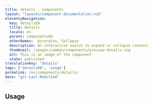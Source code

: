 ```yaml
---
title: details - Components
layout: "layouts/component-documentation.njk"
eleventyNavigation:
  key: detailsEN
  title: Details
  locale: en
  parent: componentsEN
  otherNames:  Accordion, Collapse
  description: An interactive switch to expand or collapse content.
  thumbnail: /images/common/components/preview-details.svg
  alt: This is an image of the component
  state: published
translationKey: "details"
tags: ['detailsEN', 'usage']
permalink: /en/components/details/
date: "git Last Modified"
---
```


## Usage